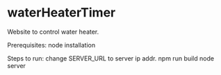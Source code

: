 # waterHeaterTimer
Website to control water heater.

Prerequisites:
node installation

Steps to run:
change SERVER_URL to server ip addr.
npm run build
node server
